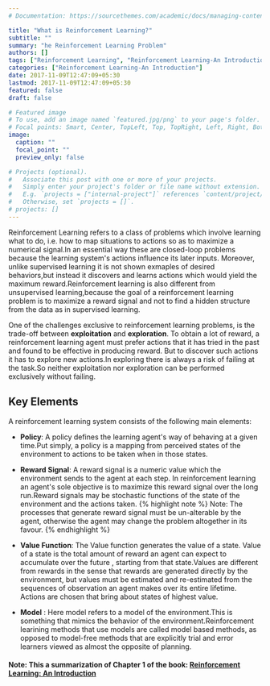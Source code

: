 ```yaml
---
# Documentation: https://sourcethemes.com/academic/docs/managing-content/

title: "What is Reinforcement Learning?"
subtitle: ""
summary: "he Reinforcement Learning Problem"
authors: []
tags: ["Reinforcement Learning", "Reinforcement Learning-An Introduction" ]
categories: ["Reinforcement Learning-An Introduction"]
date: 2017-11-09T12:47:09+05:30
lastmod: 2017-11-09T12:47:09+05:30
featured: false
draft: false

# Featured image
# To use, add an image named `featured.jpg/png` to your page's folder.
# Focal points: Smart, Center, TopLeft, Top, TopRight, Left, Right, BottomLeft, Bottom, BottomRight.
image:
  caption: ""
  focal_point: ""
  preview_only: false

# Projects (optional).
#   Associate this post with one or more of your projects.
#   Simply enter your project's folder or file name without extension.
#   E.g. `projects = ["internal-project"]` references `content/project/deep-learning/index.md`.
#   Otherwise, set `projects = []`.
# projects: []
---
```

Reinforcement Learning refers to a class of problems which involve learning what to do, i.e. how to map situations to actions so as to maximize a numerical signal.In an essential way these are closed-loop problems because the learning system's actions influence its later inputs. Moreover, unlike supervised learning it is not shown exmaples of desired behaviors,but instead it discovers and learns actions which would yield the maximum reward.Reinforcement learning is also different from unsupervised learning,because the goal of a reinforcement learning problem is to maximize a reward signal and not to find a hidden structure from the data as in supervised learning.

One of the challenges exclusive to reinforcement learning problems, is the trade-off between **exploitation** and **exploration**.
To obtain a lot of reward, a reinforcement learning agent must prefer actions that it has tried in the past and found to be effective in producing reward. But to discover such actions it has to explore new actions.In exploring there is always a risk of failing at the task.So neither exploitation nor exploration can be performed exclusively without failing.

## Key Elements
A reinforcement learning system consists of the following main elements:


* **Policy**: A policy defines the learning agent's way of behaving at a given time.Put simply, a policy is a mapping from perceived states of the environment to actions to be taken when in those states.

* **Reward Signal**: A reward signal is a numeric value which the environment sends to the agent at each step.
In reinforcement learning an agent's sole objective is to maximize this reward signal over the long run.Reward signals may be stochastic functions of the state of the environment and the actions taken.
{% highlight note %}
        Note: The processes that generate reward signal must be un-alterable by the agent, 
        otherwise the agent may change the problem altogether in its favour.
{% endhighlight %}
* **Value Function**: The Value function generates the value of a state. Value of a state is the total amount of reward an agent can expect to accumulate over the future , starting from that state.Values are different from rewards in the sense that rewards are generated directly by the environment, but values must be estimated and re-estimated from the sequences of observation an agent makes over its entire lifetime. Actions are chosen that bring about states of highest value.

* **Model** : Here model refers to a model of the environment.This is something that mimics the behavior of the environment.Reinforcement learining methods that use models are called model based methods, as opposed to model-free methods that are explicitly trial and error learners viewed as almost the opposite of planning.


#### Note: This a summarization of Chapter 1 of the book: [Reinforcement Learning: An Introduction](http://incompleteideas.net/sutton/book/bookdraft2017nov5.pdf)
